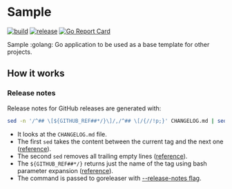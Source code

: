 # Sample

[![build](https://github.com/grdl/sample/actions/workflows/build.yml/badge.svg)](https://github.com/grdl/sample/actions/workflows/build.yml)
[![release](https://github.com/grdl/sample/actions/workflows/release.yml/badge.svg)](https://github.com/grdl/sample/actions/workflows/release.yml)
[![Go Report Card](https://goreportcard.com/badge/github.com/grdl/sample)](https://goreportcard.com/report/github.com/grdl/sample)

Sample :golang: Go application to be used as a base template for other projects.


## How it works

### Release notes

Release notes for GitHub releases are generated with:
```bash
sed -n '/^## \[${GITHUB_REF##*/}\]/,/^## \[/{//!p;}' CHANGELOG.md | sed -e :a -e '/^\n*$/{$d;N;};/\n$/ba'
```

- It looks at the `CHANGELOG.md` file.
- The first `sed` takes the content between the current tag and the next one ([reference](https://stackoverflow.com/a/38978201/1085632)).
- The second `sed` removes all trailing empty lines ([reference](https://stackoverflow.com/a/7359879/1085632)).
- The `${GITHUB_REF##*/}` returns just the name of the tag using bash parameter expansion ([reference](https://github.community/t/how-to-get-just-the-tag-name/16241/2)).
- The command is passed to goreleaser with [--release-notes flag](https://goreleaser.com/customization/release/#custom-release-notes).